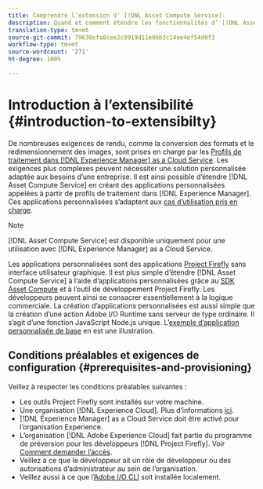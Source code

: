 ```yaml
---
title: Comprendre l’extension d’ [!DNL Asset Compute Service].
description: Quand et comment étendre les fonctionnalités d’ [!DNL Asset Compute Service]  pour effectuer un traitement personnalisé des ressources.
translation-type: tm+mt
source-git-commit: 79630efa8cee2c8919d11e9bb3c14ee4ef54d0f3
workflow-type: tm+mt
source-wordcount: '271'
ht-degree: 100%

---
```



# Introduction à l’extensibilité {#introduction-to-extensibilty}

De nombreuses exigences de rendu, comme la conversion des formats et le redimensionnement des images, sont prises en charge par les [Profils de traitement dans  [!DNL Experience Manager]  as a Cloud Service](https://experienceleague.adobe.com/docs/experience-manager-cloud-service/assets/asset-microservices-overview.html). Les exigences plus complexes peuvent nécessiter une solution personnalisée adaptée aux besoins d’une entreprise. Il est ainsi possible d’étendre [!DNL Asset Compute Service] en créant des applications personnalisées appelées à partir de profils de traitement dans [!DNL Experience Manager]. Ces applications personnalisées s’adaptent aux [cas d’utilisation pris en charge](https://experienceleague.adobe.com/docs/experience-manager-cloud-service/assets/manage/asset-microservices-configure-and-use.html).

>[!NOTE]
>
>[!DNL Asset Compute Service] est disponible uniquement pour une utilisation avec [!DNL Experience Manager] as a Cloud Service.

Les applications personnalisées sont des applications [Project Firefly](https://github.com/AdobeDocs/project-firefly) sans interface utilisateur graphique. Il est plus simple d’étendre [!DNL Asset Compute Service] à l’aide d’applications personnalisées grâce au [SDK Asset Compute](https://github.com/adobe/asset-compute-sdk) et à l’outil de développement Project Firefly. Les développeurs peuvent ainsi se consacrer essentiellement à la logique commerciale. La création d’applications personnalisées est aussi simple que la création d’une action Adobe I/O Runtime sans serveur de type ordinaire. Il s’agit d’une fonction JavaScript Node.js unique. L’[exemple d’application personnalisée de base](https://github.com/adobe/asset-compute-example-workers/blob/master/projects/worker-basic/worker-basic.js) en est une illustration.

## Conditions préalables et exigences de configuration {#prerequisites-and-provisioning}

Veillez à respecter les conditions préalables suivantes :

* Les outils Project Firefly sont installés sur votre machine.
* Une organisation [!DNL Experience Cloud]. Plus d’informations [ici](https://github.com/AdobeDocs/project-firefly/blob/master/getting_started/setup.md#acquire-access-and-credentials).
* [!DNL Experience Manager] as a Cloud Service doit être activé pour l’organisation Experience.
* L’organisation [!DNL Adobe Experience Cloud] fait partie du programme de préversion pour les développeurs [!DNL Project Firefly]. Voir [Comment demander l’accès](https://github.com/AdobeDocs/project-firefly/blob/master/overview/getting_access.md).
* Veillez à ce que le développeur ait un rôle de développeur ou des autorisations d’administrateur au sein de l’organisation.
* Veillez aussi à ce que l’[Adobe I/O CLI](https://github.com/adobe/aio-cli) soit installée localement.

<!-- TBD for later:

* What all accesses and licenses are required?
* What all permissions are required to create, debug, and deploy custom applications?
* How do developers get access and provision the required apps?
* What is repository management?
* Anything on security and data transfer?
* What about handling personal or sensitive information?
* Custom application SLA is dependent on SLAs of various services it depends on.
* Document how the devs can get to know the KPIs of their custom applications. The KPIs are dependent on the performance at Adobe's side, amongst other things.
-->
